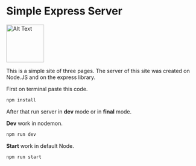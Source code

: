 # Simple Express Server

<img width="100" src="https://upload.wikimedia.org/wikipedia/commons/thumb/d/d9/Node.js_logo.svg/1280px-Node.js_logo.svg.png" alt="Alt Text" title="Node Logo">

This is a simple site of three pages. The server of this site was created on Node.JS and on the express library.

First on terminal paste this code.

```javascript
npm install
```

After that run server in **dev** mode or in **final** mode.


**Dev** work in nodemon.
```javascript
npm run dev
```


**Start** work in default Node.
```javascript
npm run start
```
